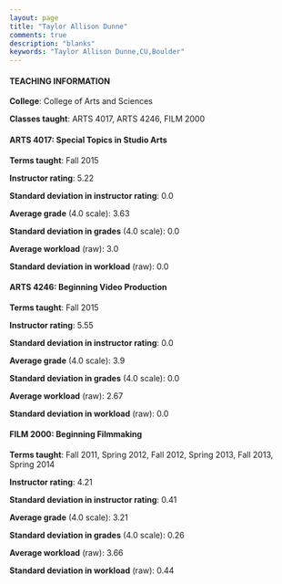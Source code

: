```yaml
---
layout: page
title: "Taylor Allison Dunne" 
comments: true
description: "blanks"
keywords: "Taylor Allison Dunne,CU,Boulder"
---
```

<head>
<script src="https://ajax.googleapis.com/ajax/libs/jquery/2.1.3/jquery.min.js"></script>
<script src="https://dl.dropboxusercontent.com/s/pc42nxpaw1ea4o9/highcharts.js?dl=0"></script>
<!-- <script src="../assets/js/highcharts.js"></script> -->
<style type="text/css">@font-face {
	font-family: "Bebas Neue";
	src: url(https://www.filehosting.org/file/details/544349/BebasNeue Regular.otf) format("opentype");
	}
	h1.Bebas { 
		font-family: "Bebas Neue", Verdana, Tahoma;
	}
</style>
</head>
	   
#### TEACHING INFORMATION

**College**: College of Arts and Sciences

**Classes taught**: ARTS 4017, ARTS 4246, FILM 2000

#### ARTS 4017: Special Topics in Studio Arts

**Terms taught**: Fall 2015

**Instructor rating**: 5.22

**Standard deviation in instructor rating**: 0.0

**Average grade** (4.0 scale): 3.63

**Standard deviation in grades** (4.0 scale): 0.0

**Average workload** (raw): 3.0

**Standard deviation in workload** (raw): 0.0

#### ARTS 4246: Beginning Video Production

**Terms taught**: Fall 2015

**Instructor rating**: 5.55

**Standard deviation in instructor rating**: 0.0

**Average grade** (4.0 scale): 3.9

**Standard deviation in grades** (4.0 scale): 0.0

**Average workload** (raw): 2.67

**Standard deviation in workload** (raw): 0.0

#### FILM 2000: Beginning Filmmaking

**Terms taught**: Fall 2011, Spring 2012, Fall 2012, Spring 2013, Fall 2013, Spring 2014

**Instructor rating**: 4.21

**Standard deviation in instructor rating**: 0.41

**Average grade** (4.0 scale): 3.21

**Standard deviation in grades** (4.0 scale): 0.26

**Average workload** (raw): 3.66

**Standard deviation in workload** (raw): 0.44

